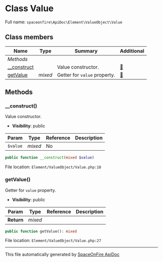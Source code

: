 # Class Value

Full name: `spaceonfire\ApiDoc\Element\ValueObject\Value`

## Class members

| Name                                                                     | Type    | Summary                      | Additional                   |
| ------------------------------------------------------------------------ | ------- | ---------------------------- | ---------------------------- |
| _Methods_                                                                |         |                              |                              |
| [\_\_construct](#spaceonfire_apidoc_element_valueobject_value_construct) |         | Value constructor.           | [📢](# "Visibility: public") |
| [getValue](#spaceonfire_apidoc_element_valueobject_value_getvalue)       | _mixed_ | Getter for `value` property. | [📢](# "Visibility: public") |

## Methods

<a name="spaceonfire_apidoc_element_valueobject_value_construct"></a>

### \_\_construct()

Value constructor.

-   **Visibility**: public

| Param    | Type    | Reference | Description |
| -------- | ------- | --------- | ----------- |
| `$value` | _mixed_ | No        |             |

```php
public function __construct(mixed $value)
```

File location: `Element/ValueObject/Value.php:18`

<a name="spaceonfire_apidoc_element_valueobject_value_getvalue"></a>

### getValue()

Getter for `value` property.

-   **Visibility**: public

| Param      | Type    | Reference | Description |
| ---------- | ------- | --------- | ----------- |
| **Return** | _mixed_ |           |             |

```php
public function getValue(): mixed
```

File location: `Element/ValueObject/Value.php:27`

---

This file automatically generated by [SpaceOnFire ApiDoc](https://github.com/spaceonfire/apidoc)
